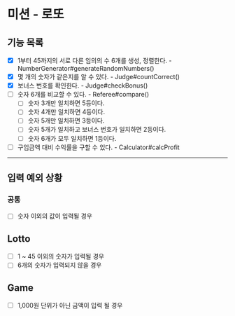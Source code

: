 # 미션 - 로또

## 기능 목록

- [x] 1부터 45까지의 서로 다른 임의의 수 6개를 생성, 정렬한다. - NumberGenerator#generateRandomNumbers()
- [x] 몇 개의 숫자가 같은지를 알 수 있다. - Judge#countCorrect()
- [x] 보너스 번호를 확인한다. - Judge#checkBonus()
- [ ] 숫자 6개를 비교할 수 있다. - Referee#compare()
  - [ ] 숫자 3개만 일치하면 5등이다.
  - [ ] 숫자 4개만 일치하면 4등이다.
  - [ ] 숫자 5개만 일치하면 3등이다.
  - [ ] 숫자 5개가 일치하고 보너스 번호가 일치하면 2등이다.
  - [ ] 숫자 6개가 모두 일치하면 1등이다.
- [ ] 구입금액 대비 수익률을 구할 수 있다. - Calculator#calcProfit

---

## 입력 예외 상황

### 공통

- [ ] 숫자 이외의 값이 입력될 경우

## Lotto

- [ ] 1 ~ 45 이외의 숫자가 입력될 경우
- [ ] 6개의 숫자가 입력되지 않을 경우

## Game

- [ ] 1,000원 단위가 아닌 금액이 입력 될 경우
